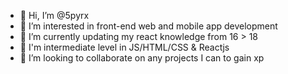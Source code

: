 - 👋 Hi, I’m @5pyrx
- 👀 I’m interested in front-end web and mobile app development
- 🌱 I’m currently updating my react knowledge from 16 > 18
- 🧠 I'm intermediate level in JS/HTML/CSS & Reactjs
- 💞️ I’m looking to collaborate on any projects I can to gain xp

<!---
5pyrx/5pyrx is a ✨ special ✨ repository because its `README.md` (this file) appears on your GitHub profile.
You can click the Preview link to take a look at your changes.
--->
